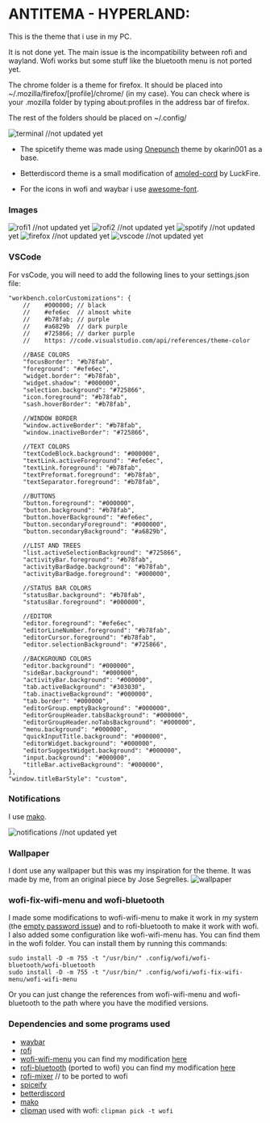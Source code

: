 # ANTITEMA - HYPERLAND:

This is the theme that i use in my PC.

It is not done yet. The main issue is the incompatibility between rofi and wayland. Wofi works but some stuff like the bluetooth menu is not ported yet.

The chrome folder is a theme for firefox. It should be placed into ~/.mozilla/firefox/[profile]/chrome/ (in my case). You can check where is your .mozilla folder by typing about:profiles in the address bar of firefox.

The rest of the folders should be placed on ~/.config/

![terminal](screenshots/fetch.png)  //not updated yet


- The spicetify theme was made using [Onepunch](https://github.com/okarin001/Onepunch) theme by okarin001 as a base.

- Betterdiscord theme is a small modification of [amoled-cord](https://github.com/LuckFire/amoled-cord) by LuckFire.    

- For the icons in wofi and waybar i use [awesome-font](https://fontawesome.com/).
    
    
### Images
![rofi1](screenshots/rofi_1.png)    //not updated yet
![rofi2](screenshots/rofi_2.png)    //not updated yet
![spotify](screenshots/spoti.png)   //not updated yet
![firefox](screenshots/firefox.gif) //not updated yet
![vscode](screenshots/vscode.png)   //not updated yet

### VSCode
For vsCode, you will need to add the following lines to your settings.json file:

```
"workbench.colorCustomizations": {
    //    #000000; // black
    //    #efe6ec  // almost white
    //    #b78fab; // purple
    //    #a6829b  // dark purple
    //    #725866; // darker purple   
    //    https: //code.visualstudio.com/api/references/theme-color

    //BASE COLORS
    "focusBorder": "#b78fab",
    "foreground": "#efe6ec",
    "widget.border": "#b78fab",
    "widget.shadow": "#000000",
    "selection.background": "#725866",
    "icon.foreground": "#b78fab",
    "sash.hoverBorder": "#b78fab",

    //WINDOW BORDER
    "window.activeBorder": "#b78fab",
    "window.inactiveBorder": "#725866",

    //TEXT COLORS
    "textCodeBlock.background": "#000000",
    "textLink.activeForeground": "#efe6ec",
    "textLink.foreground": "#b78fab",
    "textPreformat.foreground": "#b78fab",
    "textSeparator.foreground": "#b78fab",
 
    //BUTTONS
    "button.foreground": "#000000",
    "button.background": "#b78fab",
    "button.hoverBackground": "#efe6ec",
    "button.secondaryForeground": "#000000",
    "button.secondaryBackground": "#a6829b",

    //LIST AND TREES
    "list.activeSelectionBackground": "#725866",
    "activityBar.foreground": "#b78fab",
    "activityBarBadge.background": "#b78fab",
    "activityBarBadge.foreground": "#000000",

    //STATUS BAR COLORS
    "statusBar.background": "#b78fab",
    "statusBar.foreground": "#000000",

    //EDITOR 
    "editor.foreground": "#efe6ec",
    "editorLineNumber.foreground": "#b78fab",
    "editorCursor.foreground": "#b78fab",
    "editor.selectionBackground": "#725866",

    //BACKGROUND COLORS
    "editor.background": "#000000",
    "sideBar.background": "#000000",
    "activityBar.background": "#000000",
    "tab.activeBackground": "#303030",
    "tab.inactiveBackground": "#000000",
    "tab.border": "#000000",
    "editorGroup.emptyBackground": "#000000",
    "editorGroupHeader.tabsBackground": "#000000",
    "editorGroupHeader.noTabsBackground": "#000000",
    "menu.background": "#000000",
    "quickInputTitle.background": "#000000",
    "editorWidget.background": "#000000",
    "editorSuggestWidget.background": "#000000",
    "input.background": "#000000",
    "titleBar.activeBackground": "#000000",
},
"window.titleBarStyle": "custom",
```

### Notifications
I use [mako](https://github.com/emersion/mako).

![notifications](screenshots/noti.png) //not updated yet


### Wallpaper
I dont use any wallpaper but this was my inspiration for the theme.
It was made by me, from an original piece by Jose Segrelles.
![wallpaper](screenshots/Jose_Segrelles_El_alienigena_2.jpg) 

### wofi-fix-wifi-menu and wofi-bluetooth
I made some modifications to wofi-wifi-menu to make it work in my system (the [empty password issue](https://github.com/zbaylin/rofi-wifi-menu/issues/22)) and to rofi-bluetooth to make it work with wofi. I also added some configuration like wofi-wifi-menu has. You can find them in the wofi folder.
You can install them by running this commands:
```
sudo install -D -m 755 -t "/usr/bin/" .config/wofi/wofi-bluetooth/wofi-bluetooth
sudo install -D -m 755 -t "/usr/bin/" .config/wofi/wofi-fix-wifi-menu/wofi-wifi-menu
```
Or you can just change the references from wofi-wifi-menu and wofi-bluetooth to the path where you have the modified versions.



### Dependencies and some programs used
- [waybar](https://github.com/Alexays/Waybar)
- [rofi](https://github.com/davatorium/rofi)
- [wofi-wifi-menu](https://github.com/fourstepper/wofi-wifi-menu) you can find my modification [here](wofi/wofi-wifi-menu/wofi-wifi-menu)
- [rofi-bluetooth](https://github.com/nickclyde/rofi-bluetooth)   (ported to wofi) you can find my modification [here](wofi/wofi-bluetooth/wofi-bluetooth)
- [rofi-mixer](https://github.com/joshpetit/rofi-mixer)            // to be ported to wofi
- [spiceify](https://spicetify.app/)
- [betterdiscord](https://github.com/BetterDiscord/BetterDiscord)
- [mako](https://github.com/emersion/mako)
- [clipman](https://github.com/yory8/clipman) used with wofi: ```clipman pick -t wofi```